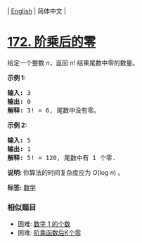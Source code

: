 | [English](README_EN.md) | 简体中文 |

# [172. 阶乘后的零](https://leetcode-cn.com/problems/factorial-trailing-zeroes)
<p>给定一个整数 <em>n</em>，返回 <em>n</em>! 结果尾数中零的数量。</p>

<p><strong>示例 1:</strong></p>

<pre><strong>输入:</strong> 3
<strong>输出:</strong> 0
<strong>解释:</strong>&nbsp;3! = 6, 尾数中没有零。</pre>

<p><strong>示例&nbsp;2:</strong></p>

<pre><strong>输入:</strong> 5
<strong>输出:</strong> 1
<strong>解释:</strong>&nbsp;5! = 120, 尾数中有 1 个零.</pre>

<p><strong>说明: </strong>你算法的时间复杂度应为&nbsp;<em>O</em>(log&nbsp;<em>n</em>)<em>&nbsp;</em>。</p>

**标签:**  [数学](https://leetcode-cn.com/tag/math) 
 ### 相似题目
- 困难:	[数字 1 的个数](https://leetcode-cn.com/problems/number-of-digit-one) 
- 困难:	[阶乘函数后K个零](https://leetcode-cn.com/problems/preimage-size-of-factorial-zeroes-function) 
